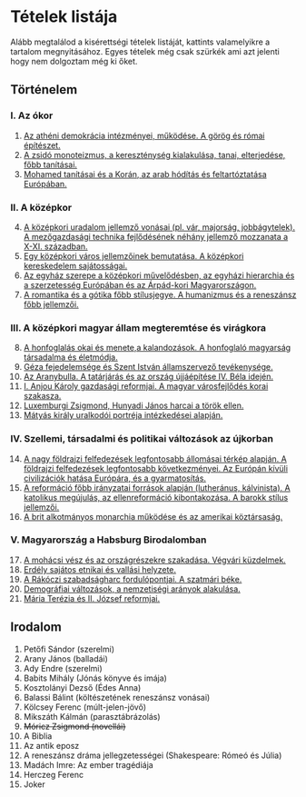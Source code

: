 # Tételek listája

Alább megtalálod a kisérettségi tételek listáját, kattints valamelyikre a tartalom megnyitásához. Egyes tételek még csak szürkék ami azt jelenti hogy nem dolgoztam még ki őket.

## Történelem

### I. Az ókor

1. [Az athéni demokrácia intézményei, működése. A görög és római építészet.](./tortenelem/01_atheni_demokracia.md)
2. [A zsidó monoteizmus, a kereszténység kialakulása, tanai, elterjedése, főbb tanításai.](./tortenelem/02_zsido_monoteizmus.md)
3. [Mohamed tanításai és a Korán, az arab hódítás és feltartóztatása Európában.](./tortenelem/03_mohamed_tanitasai.md)

### II. A középkor

4. [A középkori uradalom jellemző vonásai (pl. vár, majorság, jobbágytelek). A mezőgazdasági technika fejlődésének néhány jellemző mozzanata a X-XI. században.](./tortenelem/04_kozepkori_uradalom.md)
5. [Egy középkori város jellemzőinek bemutatása. A középkori kereskedelem sajátosságai.](./tortenelem/05_kozepkori_varos.md)
6. [Az egyház szerepe a középkori művelődésben, az egyházi hierarchia és a szerzetesség Európában és az Árpád-kori Magyarországon.](./tortenelem/06_egyhaz_szerepe.md)
7. [A romantika és a gótika főbb stílusjegye. A humanizmus és a reneszánsz főbb jellemzői.](./tortenelem/07_romantika_gotika.md)

### III. A középkori magyar állam megteremtése és virágkora

8. [A honfoglalás okai és menete,a kalandozások. A honfoglaló magyarság társadalma és életmódja.](./tortenelem/08_honfoglalas.md)
9. [Géza fejedelemsége és Szent István államszervező tevékenysége.](./tortenelem/09_geza_fejedelemsege.md)
10. [Az Aranybulla. A tatárjárás és az ország újjáépítése IV. Béla idején.](./tortenelem/10_aranybulla.md)
11. [I. Anjou Károly gazdasági reformjai. A magyar városfejlődés korai szakasza.](./tortenelem/11_anjou_karoly.md)
12. [Luxemburgi Zsigmond, Hunyadi János harcai a török ellen.](./tortenelem/12_luxemburgi_zsigmond.md)
13. [Mátyás király uralkodói portréja intézkedései alapján.](./tortenelem/13_matyas_kiraly.md)

### IV. Szellemi, társadalmi és politikai változások az újkorban

14. [A nagy földrajzi felfedezések legfontosabb állomásai térkép alapján. A földrajzi felfedezések legfontosabb következményei. Az Európán kívüli civilizációk hatása Európára, és a gyarmatosítás.](./tortenelem/14_foldrajzi_felfedezesek.md)
15. [A reformáció főbb irányzatai források alapján (lutheránus, kálvinista). A katolikus megújulás, az ellenreformáció kibontakozása. A barokk stílus jellemzői.](./tortenelem/15_reformacio.md)
16. [A brit alkotmányos monarchia működése és az amerikai köztársaság.](./tortenelem/16_brit_alkotmanyos_monarchia.md)

### V. Magyarország a Habsburg Birodalomban  

17. [A mohácsi vész és az országrészekre szakadása. Végvári küzdelmek.](./tortenelem/17_mohacsi_vesz.md)
18. [Erdély sajátos etnikai és vallási helyzete.](./tortenelem/18_erdely.md)
19. [A Rákóczi szabadságharc fordulópontjai. A szatmári béke.](./tortenelem/19_rakoczi_szabadsagharc.md)
20. [Demográfiai változások, a nemzetiségi arányok alakulása.](./tortenelem/20_demografia.md)
21. [Mária Terézia és II. József reformjai.](./tortenelem/21_maria_terezia.md)

## Irodalom

1. Petőfi Sándor (szerelmi)
2. Arany János (balladái)
3. Ady Endre (szerelmi)
4. Babits Mihály (Jónás könyve és imája)
5. Kosztolányi Dezső (Édes Anna)
6. Balassi Bálint (költészetének reneszánsz vonásai)
7. Kölcsey Ferenc (múlt-jelen-jövő)
8. Mikszáth Kálmán (parasztábrázolás)
9. <s>Móricz Zsigmond (novellái)</s>
10. A Biblia
11. Az antik eposz
12. A reneszánsz dráma jellegzetességei (Shakespeare: Rómeó és Júlia)
13. Madách Imre: Az ember tragédiája
14. Herczeg Ferenc
15. Joker